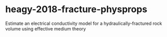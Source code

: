 # heagy-2018-fracture-physprops
Estimate an electrical conductivity model for a hydraulically-fractured rock volume using effective medium theory 
